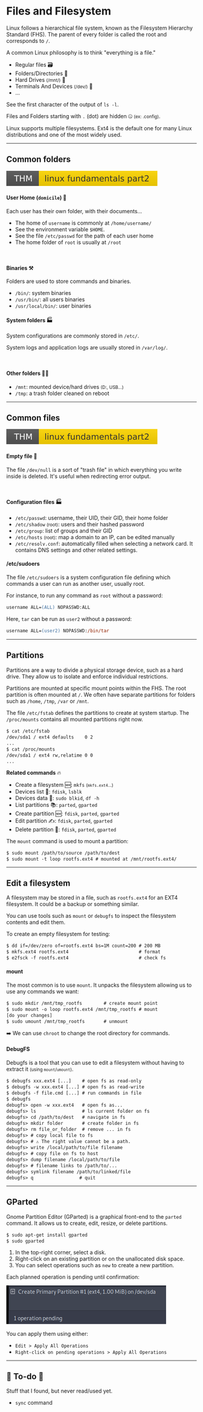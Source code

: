 # Files and Filesystem

<div class="row row-cols-lg-2"><div>

Linux follows a hierarchical file system, known as the Filesystem Hierarchy Standard (FHS). The parent of every folder is called the root and corresponds to `/`.

A common Linux philosophy is to think "everything is a file."

* Regular files 🗃️
* Folders/Directories 📂
* Hard Drives <small>(/mnt/)</small> 💾
* Terminals And Devices <small>(/dev/)</small> 🤖
* ...

See the first character of the output of `ls -l`.
</div><div>

Files and Folders starting with <code>.</code> (dot)  are hidden 🤐 <small>(ex: .config)</small>.

Linux supports multiple filesystems. Ext4 is the default one for many Linux distributions and one of the most widely used.
</div></div>

<hr class="sep-both">

## Common folders

[![linuxfundamentalspart2](../../../../cybersecurity/_badges/thm/linuxfundamentalspart2.svg)](https://tryhackme.com/room/linuxfundamentalspart2)

<div class="row row-cols-lg-2"><div>

#### User  Home (<code>domicile</code>) 🏡

Each user has their own folder, with their documents...

* The home of `username` is commonly at `/home/username/`
* See the environment variable `$HOME`.
* See the file `/etc/passwd` for the path of each user home
* The home folder of `root` is usually at `/root`

<br>

#### Binaries ⚒️

Folders are used to store commands and binaries.

* `/bin/`: system binaries
* `/usr/bin/`: all users binaries
* `/usr/local/bin/`: user binaries

</div><div>

#### System folders 🏭

System configurations are commonly stored in `/etc/`.

System logs and application logs are usually stored in `/var/log/`.

<br>

#### Other folders 🧑‍💻

* `/mnt`: mounted device/hard drives <small>(D:, USB...)</small>
* `/tmp`: a trash folder cleaned on reboot
</div></div>

<hr class="sep-both">

## Common files

[![linuxfundamentalspart2](../../../../cybersecurity/_badges/thm/linuxfundamentalspart2.svg)](https://tryhackme.com/room/linuxfundamentalspart2)

<div class="row row-cols-lg-2"><div>

#### Empty file 🧭

The file `/dev/null` is a sort of "trash file" in which everything you write inside is deleted. It's useful when redirecting error output.

<br>

#### Configuration files 🏭

* `/etc/passwd`: username, their UID, their GID, their home folder
* `/etc/shadow` <small>(root)</small>: users and their hashed password
* `/etc/group`: list of groups and their GID
* `/etc/hosts` <small>(root)</small>: map a domain to an IP, can be edited manually
* `/etc/resolv.conf`: automatically filled when selecting a network card. It contains DNS settings and other related settings.
</div><div>

#### /etc/sudoers

The file `/etc/sudoers` is a system configuration file defining which commands a user can run as another user, usually root.

For instance, to run any command as `root` without a password:

```ps
username ALL=(ALL) NOPASSWD:ALL 
```

Here, `tar` can be run as `user2` without a password:

```ps
username ALL=(user2) NOPASSWD:/bin/tar
```
</div></div>

<hr class="sep-both">

## Partitions

<div class="row row-cols-lg-2"><div>

Partitions are a way to divide a physical storage device, such as a hard drive. They allow us to isolate and enforce individual restrictions.

Partitions are mounted at specific mount points within the FHS. The root partition is often mounted at `/`. We often have separate partitions for folders such as `/home`, `/tmp`, `/var` or `/mnt`.

The file `/etc/fstab` defines the partitions to create at system startup. The `/proc/mounts` contains all mounted partitions right now.

```shell!
$ cat /etc/fstab
/dev/sda1 / ext4 defaults    0 2
...
$ cat /proc/mounts
/dev/sda1 / ext4 rw,relatime 0 0
...
```

</div><div>

**Related commands** 🔥

* Create a filesystem 🆕: `mkfs` <small>(`mkfs.ext4`...)</small>
* Devices list 📃: `fdisk`, `lsblk`
* Devices data 📌: `sudo blkid`, `df -h`
* List partitions 📚: `parted`, `gparted`
* Create partition 🆕: `fdisk`, `parted`, `gparted`
* Edit partition ✍️: `fdisk`, `parted`, `gparted`
* Delete partition 🚮: `fdisk`, `parted`, `gparted`

The `mount` command is used to mount a partition:

```shell!
$ sudo mount /path/to/source /path/to/dest
$ sudo mount -t loop rootfs.ext4 # mounted at /mnt/rootfs.ext4/
```
</div></div>

<hr class="sep-both">

## Edit a filesystem

<div class="row row-cols-lg-2"><div>

A filesystem may be stored in a file, such as `rootfs.ext4` for an EXT4 filesystem. It could be a backup or something similar.

You can use tools such as `mount` or `debugfs` to inspect the filesystem contents and edit them.

To create an empty filesystem for testing:

```shell!
$ dd if=/dev/zero of=rootfs.ext4 bs=1M count=200 # 200 MB
$ mkfs.ext4 rootfs.ext4                          # format
$ e2fsck -f rootfs.ext4                          # check fs
```

#### mount

The most common is to use `mount`. It unpacks the filesystem allowing us to use any commands we want:

```shell!
$ sudo mkdir /mnt/tmp_rootfs        # create mount point 
$ sudo mount -o loop rootfs.ext4 /mnt/tmp_rootfs # mount
[do your changes]
$ sudo umount /mnt/tmp_rootfs       # unmount
```

️➡️  We can use `chroot` to change the root directory for commands.
</div><div>

#### DebugFS

Debugfs is a tool that you can use to edit a filesystem without having to extract it <small>(using `mount`/`umount`)</small>.

```shell!
$ debugfs xxx.ext4 [...]    # open fs as read-only
$ debugfs -w xxx.ext4 [...] # open fs as read-write
$ debugfs -f file.cmd [...] # run commands in file
$ debugfs
debugfs> open -w xxx.ext4   # open fs as...
debugfs> ls                 # ls current folder on fs 
debugfs> cd /path/to/dest   # navigate in fs 
debugfs> mkdir folder       # create folder in fs
debugfs> rm file_or_folder  # remove ... in fs
debugfs> # copy local file to fs
debugfs> # ⚠️ The right value cannot be a path.
debugfs> write /local/path/to/file filename
debugfs> # copy file on fs to host
debugfs> dump filename /local/path/to/file 
debugfs> # filename links to /path/to/...
debugfs> symlink filename /path/to/linked/file
debugfs> q                 # quit
```
</div></div>

<hr class="sep-both">

## GParted

<div class="row row-cols-lg-2"><div>

Gnome Partition Editor (GParted) is a graphical front-end to the `parted` command. It allows us to create, edit, resize, or delete partitions.

```shell!
$ sudo apt-get install gparted
$ sudo gparted
```

1. In the top-right corner, select a disk.
2. Right-click on an existing partition or on the unallocated disk space.
3. You can select operations such as `new` to create a new partition.
</div><div>

Each planned operation is pending until confirmation:

![GParted Pending](_images/gparted_pending.png)

You can apply them using either:

* `Edit > Apply All Operations`
* `Right-click on pending operations > Apply All Operations`
</div></div>

<hr class="sep-both">

## 👻 To-do 👻

Stuff that I found, but never read/used yet.

<div class="row row-cols-lg-2"><div>

* `sync` command
</div><div>
</div></div>
